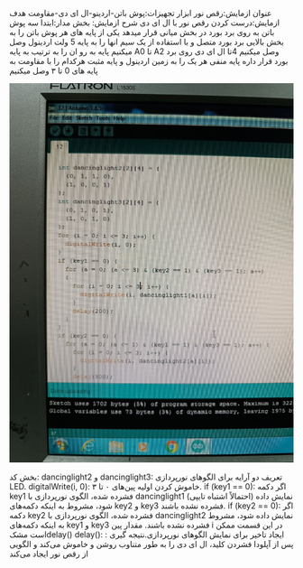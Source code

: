 عنوان ازمایش:رقص نور
ابزار تجهیزات:پوش باتن-اردینو-ال ای دی-مقاومت
هدف ازمایش:درست کردن رقص نور با ال ای دی 
شرح ازمایش:
بخش مدار:ابتدا سه پوش باتن به روی برد بورد در بخش میانی قرار میدهد یکی از پایه های هر پوش باتن را به بخش بالایی برد بورد متصل و با استفاده از یک سیم انها را به پایه 5 ولت اردینول وصل میکنیم پایه به رو ان را به ترتیب به پایه A0 تا A2 وصل میکنیم 4تا ال ای دی روی برد بورد قرار داره پایه منفی هر یک را به زمین اردینول و پایه مثبت هرکدام را با مقاومت به پایه های 0 تا ۳ وصل میکنیم 

![code](photo_2025-03-11_11-36-03.jpg)

بخش کد:
dancinglight2 و dancinglight3: تعریف دو آرایه برای الگوهای نورپردازی LED.
digitalWrite(i, 0): خاموش کردن اولیه پین‌های ۰ تا ۳.
if (key1 == 0): اگر دکمه key1 فشرده شده، الگوی نورپردازی با dancinglight1 (احتمالاً اشتباه تایپی) نمایش داده شود، مشروط به اینکه دکمه‌های key2 و key3 فشرده نشده باشند.
if (key2 == 0): اگر دکمه key2 فشرده شده، الگوی نورپردازی با dancinglight2 نمایش داده شود، مشروط به اینکه دکمه‌های key1 و key3 فشرده نشده باشند. مقدار پین i در این قسمت ممکن است مشکdelay()
  delay(): ایجاد تاخیر برای نمایش الگوهای نورپردازی.نتیجه گیری : پس از آپلودا فشردن کلید، ال ای دی را به طور متناوب روشن و خاموش می‌کند و الگویی از رقص نور ایجاد می‌کند